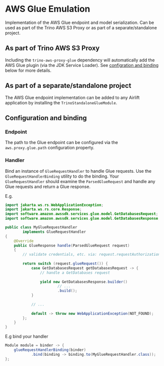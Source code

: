 # AWS Glue Emulation

Implementation of the AWS Glue endpoint and model serialization. Can be used as part of the
Trino AWS S3 Proxy or as part of a separate/standalone project.

## As part of Trino AWS S3 Proxy

Including the `trino-aws-proxy-glue` dependency will automatically add the AWS Glue plugin (via the
JDK Service Loader). See [configration and binding](#configuration-and-binding) below for more details.

## As part of a separate/standalone project

The AWS Glue endpoint implementation can be added to any Airlift application by installing
the `TrinoStandaloneGlueModule`.

## Configuration and binding

### Endpoint

The path to the Glue endpoint can be configured via the `aws.proxy.glue.path` configuration property.

### Handler

Bind an instance of `GlueRequestHandler` to handle Glue requests. Use the
`GlueRequestHandlerBinding` utility to do the binding. Your `GlueRequestHandler`
should examine the `ParsedGlueRequest` and handle any Glue requests and
return a Glue response.

E.g.

```java
import jakarta.ws.rs.WebApplicationException;
import jakarta.ws.rs.core.Response;
import software.amazon.awssdk.services.glue.model.GetDatabasesRequest;
import software.amazon.awssdk.services.glue.model.GetDatabasesResponse;

public class MyGlueRequestHandler
        implements GlueRequestHandler
{
    @Override
    public GlueResponse handle(ParsedGlueRequest request)
    {
        // validate credentials, etc. via: request.requestAuthorization()
        
        return switch (request.glueRequest()) {
            case GetDatabasesRequest getDatabasesRequest -> {
                // handle a GetDatabases request
                
                yield new GetDatabasesResponse.builder()
                        // ...
                        .build();
            }
            
            // ...
            
            default -> throw new WebApplicationException(NOT_FOUND);
        };
    }
}
```

E.g bind your handler

```java
Module module = binder -> {
    glueRequestHandlerBinding(binder)
            .bind(binding -> binding.to(MyGlueRequestHandler.class));
};
```
